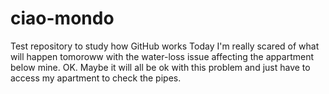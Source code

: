 # ciao-mondo
Test repository to study how GitHub works
Today I'm really scared of what will happen tomoroww with the water-loss issue affecting the appartment below mine.
OK.
Maybe it will all be ok with this problem and just have to access my apartment to check the pipes.
